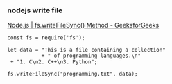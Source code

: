 ### nodejs write file


[Node.js | fs.writeFileSync() Method - GeeksforGeeks](https://www.geeksforgeeks.org/node-js-fs-writefilesync-method/ "Node.js | fs.writeFileSync() Method - GeeksforGeeks")


 

```
const fs = require('fs'); 
  
let data = "This is a file containing a collection"
           + " of programming languages.\n"
 + "1. C\n2. C++\n3. Python"; 
  
fs.writeFileSync("programming.txt", data); 
```
